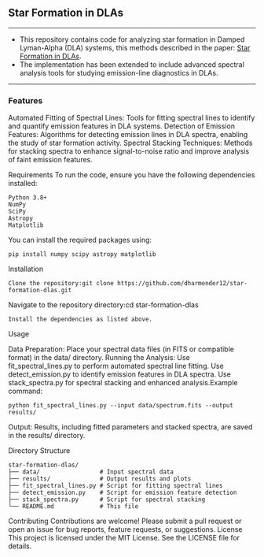 ## Star Formation in DLAs
---
- This repository contains code for analyzing star formation in Damped Lyman-Alpha (DLA) systems, this methods described in the paper: [Star Formation in DLAs](https://doi.org/10.1051/0004-6361/202452542).
- The implementation has been extended to include advanced spectral analysis tools for studying emission-line diagnostics in DLAs.
---
### Features

Automated Fitting of Spectral Lines: Tools for fitting spectral lines to identify and quantify emission features in DLA systems.
Detection of Emission Features: Algorithms for detecting emission lines in DLA spectra, enabling the study of star formation activity.
Spectral Stacking Techniques: Methods for stacking spectra to enhance signal-to-noise ratio and improve analysis of faint emission features.

Requirements
To run the code, ensure you have the following dependencies installed:
```
Python 3.8+
NumPy
SciPy
Astropy
Matplotlib
```
You can install the required packages using:
```
pip install numpy scipy astropy matplotlib
```
Installation
```
Clone the repository:git clone https://github.com/dharmender12/star-formation-dlas.git
```

Navigate to the repository directory:cd star-formation-dlas

```
Install the dependencies as listed above.
```
Usage

Data Preparation: Place your spectral data files (in FITS or compatible format) in the data/ directory.
Running the Analysis:
Use fit_spectral_lines.py to perform automated spectral line fitting.
Use detect_emission.py to identify emission features in DLA spectra.
Use stack_spectra.py for spectral stacking and enhanced analysis.Example command:
```
python fit_spectral_lines.py --input data/spectrum.fits --output results/
```

Output: Results, including fitted parameters and stacked spectra, are saved in the results/ directory.

Directory Structure
```
star-formation-dlas/
├── data/                 # Input spectral data
├── results/              # Output results and plots
├── fit_spectral_lines.py # Script for fitting spectral lines
├── detect_emission.py    # Script for emission feature detection
├── stack_spectra.py      # Script for spectral stacking
└── README.md             # This file
```
Contributing
Contributions are welcome! Please submit a pull request or open an issue for bug reports, feature requests, or suggestions.
License
This project is licensed under the MIT License. See the LICENSE file for details.
